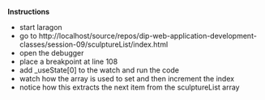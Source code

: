 **Instructions**

- start laragon
- go to http://localhost/source/repos/dip-web-application-development-classes/session-09/sculptureList/index.html
- open the debugger
- place a breakpoint at line 108
- add \_useState[0] to the watch and run the code
- watch how the array is used to set and then increment the index
- notice how this extracts the next item from the sculptureList array
